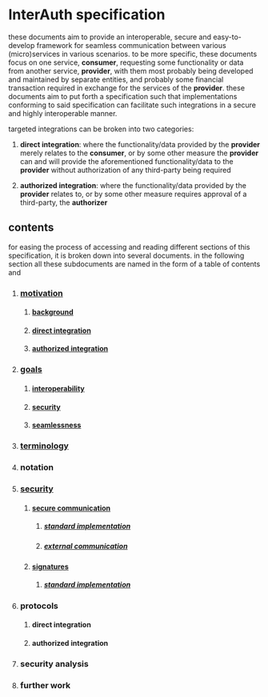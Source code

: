 # InterAuth specification

these documents aim to provide an interoperable, secure and easy-to-develop framework for seamless communication between various (micro)services in various scenarios. to be more specific, these documents focus on one service, **consumer**, requesting some functionality or data from another service, **provider**, with them most probably being developed and maintained by separate entities, and probably some financial transaction required in exchange for the services of the **provider**. these documents aim to put forth a specification such that implementations conforming to said specification can facilitate such integrations in a secure and highly interoperable manner.

targeted integrations can be broken into two categories:

1. **direct integration**: where the functionality/data provided by the **provider** merely relates to the **consumer**, or by some other measure the **provider** can and will provide the aforementioned functionality/data to the **provider** without authorization of any third-party being required

1. **authorized integration**: where the functionality/data provided by the **provider** relates to, or by some other measure requires approval of a third-party, the **authorizer**

## contents

for easing the process of accessing and reading different sections of this specification, it is broken down into several documents. in the following section all these subdocuments are named in the form of a table of contents and


1. ### [motivation](MOTIVATION.md)
    1. #### [background](MOTIVATION.md#background)
    1. #### [direct integration](MOTIVATION.md#direct-integration)
    1. #### [authorized integration](MOTIVATION.md#authorized-integration)
1. ### [goals](GOALS.md)
    1. #### [interoperability](GOALS.md#interoperability)
    1. #### [security](GOALS.md#security)
    1. #### [seamlessness](GOALS.md#seamlessness)
1. ### [terminology](TERMINOLOGY.md)
1. ### notation
1. ### [security](SECURITY.md)
    1. #### [secure communication](SECURITY.md#secure-communication-channel)
        1. ##### [standard implementation](SECURITY.md#standard-implementation)
        1. ##### [external communication](SECURITY.md#external-communication)
    1. #### [signatures](SECURITY.md#signatures)
        1. ##### [standard implementation](SECURITY.md#standard-implementation-1)
1. ### protocols
    1. #### direct integration
    1. #### authorized integration
1. ### security analysis
1. ### further work
